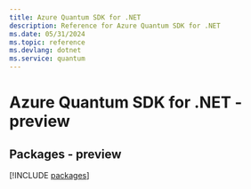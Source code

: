 ```yaml
---
title: Azure Quantum SDK for .NET
description: Reference for Azure Quantum SDK for .NET
ms.date: 05/31/2024
ms.topic: reference
ms.devlang: dotnet
ms.service: quantum
---
```

# Azure Quantum SDK for .NET - preview
## Packages - preview
[!INCLUDE [packages](quantum-index.md)]